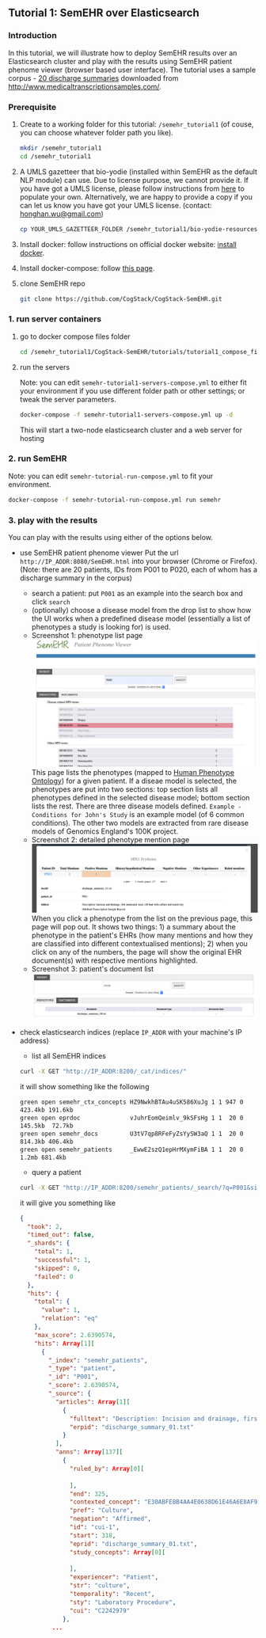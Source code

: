 ## Tutorial 1: SemEHR over Elasticsearch 
### Introduction
In this tutorial, we will illustrate how to deploy SemEHR results over an Elasticsearch
cluster and play with the results using SemEHR patient phenome viewer (browser based user interface). The tutorial uses a sample corpus - [20 discharge summaries](https://github.com/CogStack/CogStack-SemEHR/tree/master/tutorials/mtsamples-cohort/discharge_summaries) downloaded from http://www.medicaltranscriptionsamples.com/.

### Prerequisite
1. Create to a working folder for this tutorial: `/semehr_tutorial1` 
   (of couse, you can choose whatever folder path you like).
   ```bash
   mkdir /semehr_tutorial1
   cd /semehr_tutorial1
   ```
2. A UMLS gazetteer that bio-yodie (installed within SemEHR as the default NLP module) can use. Due to license purpose, we cannot provide it. If you have got a UMLS license, 
please follow instructions from [here](https://github.com/GateNLP/bio-yodie-resource-prep) to populate your own. 
Alternatively, we are happy to provide a copy if you can let us know you have got your UMLS license. (contact: honghan.wu@gmail.com)
   ```bash
   cp YOUR_UMLS_GAZETTEER_FOLDER /semehr_tutorial1/bio-yodie-resources -R
   ```
3. Install docker: follow instructions on official docker website: [install docker](https://docs.docker.com/install/).
4. Install docker-compose: follow [this page](https://docs.docker.com/compose/install/).

5. clone SemEHR repo
   ```bash
   git clone https://github.com/CogStack/CogStack-SemEHR.git
   ```
   
### 1. run server containers
1. go to docker compose files folder
    ```bash
    cd /semehr_tutorial1/CogStack-SemEHR/tutorials/tutorial1_compose_files
    ```
2. run the servers

   Note: you can edit `semehr-tutorial1-servers-compose.yml` to either fit your environment if you use different folder path or other settings; or tweak the server parameters.
    ```bash
    docker-compose -f semehr-tutorial1-servers-compose.yml up -d
    ```
    This will start a two-node elasticsearch cluster and a web server for hosting

### 2. run SemEHR
Note: you can edit `semehr-tutorial-run-compose.yml` to fit your environment.
```bash
docker-compose -f semehr-tutorial-run-compose.yml run semehr
```

### 3. play with the results
You can play with the results using either of the options below.

- use SemEHR patient phenome viewer
Put the url `http://IP_ADDR:8080/SemEHR.html` into your browser (Chrome or Firefox). 
(Note: there are 20 patients, IDs from P001 to P020, each of whom has a discharge summary in the corpus) 
    - search a patient: put `P001` as an example into the search box and click `search`
    - (optionally) choose a disease model from the drop list to show how the UI works when
    a predefined disease model (essentially a list of phenotypes a study is looking for) is used.  
    - Screenshot 1: phenotype list page
    ![screenshot1](https://raw.githubusercontent.com/CogStack/CogStack-SemEHR/master/tutorials/imgs/Screenshot_tutorial1.1.png "Patient Phenotype Viewer")
    This page lists the phenotypes (mapped to [Human Phenotype Ontology](https://hpo.jax.org/)) for a given patient. If a diseae model is selected, the phenotypes are put into two sections: top section lists all phenotypes defined in the selected disease model; bottom section lists the rest. There are three disease models defined. `Example - Conditions for John's Study` is an example model (of 6 common conditions). The other two models are extracted from rare disease models of Genomics England's 100K project.
    - Screenshot 2: detailed phenotype mention page
     ![screenshot2](https://raw.githubusercontent.com/CogStack/CogStack-SemEHR/master/tutorials/imgs/Screenshot_tutorial1.2.png "Patient Phenotype Viewer shows contextualised phenotype mentinos")
     When you click a phenotype from the list on the previous page, this page will pop out. It shows two things: 1) a summary about the phenotype in the patient's EHRs (how many mentions and how they are classified into different contextualised mentions); 2) when you click on any of the numbers, the page will show the original EHR document(s) with respective mentions highlighted.
     - Screenshot 3: patient's document list
     ![screenshot3](https://raw.githubusercontent.com/CogStack/CogStack-SemEHR/master/tutorials/imgs/Screenshot_tutorial.1.3.png "Patient Phenotype Viewer shows all the documents of the searched patient")
     

- check elasticsearch indices (replace `IP_ADDR` with your machine's IP address)
    - list all SemEHR indices
    ```bash
    curl -X GET "http://IP_ADDR:8200/_cat/indices/"
    ```
    it will show something like the following
    ```
    green open semehr_ctx_concepts HZ9NwkhBTAu4uSK586XuJg 1 1 947 0 423.4kb 191.6kb
    green open eprdoc              vJuhrEomQeimlv_9kSFsHg 1 1  20 0 145.5kb  72.7kb
    green open semehr_docs         U3tV7qp8RFeFyZsYySW3aQ 1 1  20 0 814.3kb 406.4kb
    green open semehr_patients     _EwwE2szQ1epHrMXymFiBA 1 1  20 0   1.2mb 681.4kb
    ```
    - query a patient 
    ```bash
    curl -X GET "http://IP_ADDR:8200/semehr_patients/_search/?q=P001&size=1&pretty"
    ```
    it will give you something like
    ```json
    {
      "took": 2,
      "timed_out": false,
      "_shards": {
        "total": 1,
        "successful": 1,
        "skipped": 0,
        "failed": 0
      },
      "hits": {
        "total": {
          "value": 1,
          "relation": "eq"
        },
        "max_score": 2.6390574,
        "hits": Array[1][
          {
            "_index": "semehr_patients",
            "_type": "patient",
            "_id": "P001",
            "_score": 2.6390574,
            "_source": {
              "articles": Array[1][
                {
                  "fulltext": "Description: Incision and drainage, first metatarsal head, left foot with culture and sensitivity.\n(Medical Transcription Sample Report)\nADMITTING DIAGNOSIS: Abscess with cellulitis, left foot.\n\nDISCHARGE DIAGNOSIS: Status post I&D, left foot.\n\nPROCEDURES: Incision and drainage, first metatarsal head, left foot with culture and sensitivity.\n\nHISTORY OF PRESENT ILLNESS: The patient presented to Dr. X's office on 06/14/07 complaining of a painful left foot. The patient had been treated conservatively in office for approximately 5 days, but symptoms progressed with the need of incision and drainage being decided.\n\nMEDICATIONS: Ancef IV.\n\nALLERGIES: ACCUTANE.\n\nSOCIAL HISTORY: Denies smoking or drinking.\n\nPHYSICAL EXAMINATION: Palpable pedal pulses noted bilaterally. Capillary refill time less than 3 seconds, digits 1 through 5 bilateral. Skin supple and intact with positive hair growth. Epicritic sensation intact bilateral. Muscle strength +5/5, dorsiflexors, plantar flexors, invertors, evertors. Left foot with erythema, edema, positive tenderness noted, left forefoot area.\n\nLABORATORY: White blood cell count never was abnormal. The remaining within normal limits. X-ray is negative for osteomyelitis. On 06/14/07, the patient was taken to the OR for incision and drainage of left foot abscess. The patient tolerated the procedure well and was admitted and placed on vancomycin 1 g q.12h after surgery and later changed Ancef 2 g IV every 8 hours. Postop wound care consists of Aquacel Ag and dry dressing to the surgical site everyday and the patient remains nonweightbearing on the left foot. The patient progressively improved with IV antibiotics and local wound care and was discharged from the hospital on 06/19/07 in excellent condition.\n\nDISCHARGE MEDICATIONS: Lorcet 10/650 mg, dispense 24 tablets, one tablet to be taken by mouth q.6h as needed for pain. The patient was continued on Ancef 2 g IV via PICC line and home health administration of IV antibiotics.\n\nDISCHARGE INSTRUCTIONS: Included keeping the foot elevated with long periods of rest. The patient is to wear surgical shoe at all times for ambulation and to avoid excessive ambulation. The patient to keep dressing dry and intact, left foot. The patient to contact Dr. X for all followup care, if any problems arise. The patient was given written and oral instruction about wound care before discharge. Prior to discharge, the patient was noted to be afebrile. All vitals were stable. The patient's questions were answered and the patient was discharged in apparent satisfactory condition. Followup care was given via Dr. X' office. ",
                  "erpid": "discharge_summary_01.txt"
                }
              ],
              "anns": Array[137][
                {
                  "ruled_by": Array[0][
                    
                  ],
                  "end": 325,
                  "contexted_concept": "E30ABFEBB4AA4E0638D61E46A6E8AF9F",
                  "pref": "Culture",
                  "negation": "Affirmed",
                  "id": "cui-1",
                  "start": 318,
                  "eprid": "discharge_summary_01.txt",
                  "study_concepts": Array[0][
                    
                  ],
                  "experiencer": "Patient",
                  "str": "culture",
                  "temporality": "Recent",
                  "sty": "Laboratory Procedure",
                  "cui": "C2242979"
                },
             ...
    ```
